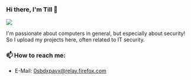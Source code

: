 ### Hi there, I'm Till 👋

<img src="https://github-readme-stats.vercel.app/api?username=tillstud&show_icons=true&theme=graywhite&hide_border=true" />


I'm passionate about computers in general, but especially about security!\
So I upload my projects here, often related to IT security.

### 📫 How to reach me:
  - E-Mail: 0sbdxpavx@relay.firefox.com


<!--
- 👯 I’m looking to collaborate on ...
- 🤔 I’m looking for help with ...
- 💬 Ask me about ...
- ⚡ Fun fact: ... 
-->

